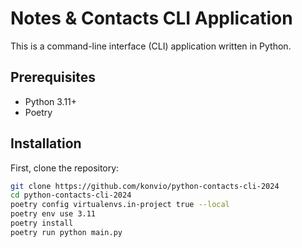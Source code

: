 # Notes & Contacts CLI Application

This is a command-line interface (CLI) application written in Python.

## Prerequisites

- Python 3.11+
- Poetry

## Installation

First, clone the repository:

```bash
git clone https://github.com/konvio/python-contacts-cli-2024
cd python-contacts-cli-2024
poetry config virtualenvs.in-project true --local
poetry env use 3.11
poetry install
poetry run python main.py
